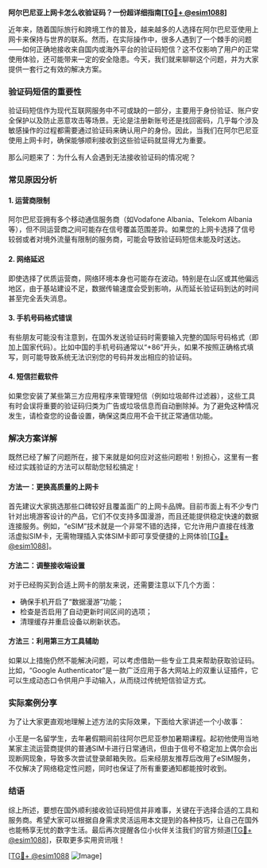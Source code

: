 **阿尔巴尼亚上网卡怎么收验证码？一份超详细指南[[TG💪+ @esim1088](https://t.me/s/esim1088)]**

近年来，随着国际旅行和跨境工作的普及，越来越多的人选择在阿尔巴尼亚使用上网卡来保持与世界的联系。然而，在实际操作中，很多人遇到了一个棘手的问题——如何正确地接收来自国内或海外平台的验证码短信？这不仅影响了用户的正常使用体验，还可能带来一定的安全隐患。今天，我们就来聊聊这个问题，并为大家提供一套行之有效的解决方案。

### 验证码短信的重要性

验证码短信作为现代互联网服务中不可或缺的一部分，主要用于身份验证、账户安全保护以及防止恶意攻击等场景。无论是注册新账号还是找回密码，几乎每个涉及敏感操作的过程都需要通过验证码来确认用户的身份。因此，当我们在阿尔巴尼亚使用上网卡时，确保能够顺利接收到这些验证码就显得尤为重要。

那么问题来了：为什么有人会遇到无法接收验证码的情况呢？

### 常见原因分析

#### 1. **运营商限制**
阿尔巴尼亚拥有多个移动通信服务商（如Vodafone Albania、Telekom Albania等），但不同运营商之间可能存在信号覆盖范围差异。如果您的上网卡选择了信号较弱或者对境外流量有限制的服务商，可能会导致验证码短信未能及时送达。

#### 2. **网络延迟**
即使选择了优质运营商，网络环境本身也可能存在波动。特别是在山区或其他偏远地区，由于基站建设不足，数据传输速度会受到影响，从而延长验证码到达的时间甚至完全丢失消息。

#### 3. **手机号码格式错误**
有些朋友可能没有注意到，在国外发送验证码时需要输入完整的国际号码格式（即加上国家代码）。比如中国的手机号码通常以“+86”开头，如果不按照正确格式填写，则可能导致系统无法识别您的号码并发出相应的验证码。

#### 4. **短信拦截软件**
如果您安装了某些第三方应用程序来管理短信（例如垃圾邮件过滤器），这些工具有时会误将重要的验证码归类为广告或垃圾信息而自动删除掉。为了避免这种情况发生，请检查您的设备设置，确保这类应用不会干扰正常通信功能。

### 解决方案详解

既然已经了解了问题所在，接下来就是如何应对这些问题啦！别担心，这里有一套经过实践验证的方法可以帮助您轻松搞定！

#### 方法一：更换高质量的上网卡
首先建议大家挑选那些口碑较好且覆盖面广的上网卡品牌。目前市面上有不少专门针对出境游客设计的产品，它们不仅支持多国漫游，而且还能提供稳定快速的数据连接服务。例如，“eSIM”技术就是一个非常不错的选择，它允许用户直接在线激活虚拟SIM卡，无需物理插入实体SIM卡即可享受便捷的上网体验[[TG💪+ @esim1088](https://t.me/s/esim1088)]。

#### 方法二：调整接收端设置
对于已经购买到合适上网卡的朋友来说，还需要注意以下几个方面：
- 确保手机开启了“数据漫游”功能；
- 检查是否启用了自动更新时间区间的选项；
- 清理缓存并重启设备以刷新状态。

#### 方法三：利用第三方工具辅助
如果以上措施仍然不能解决问题，可以考虑借助一些专业工具来帮助获取验证码。比如，“Google Authenticator”是一款广泛应用于各大网站上的双重认证插件，它可以生成动态口令供用户手动输入，从而绕过传统短信验证方式。

### 实际案例分享

为了让大家更直观地理解上述方法的实际效果，下面给大家讲述一个小故事：

小王是一名留学生，去年暑假期间前往阿尔巴尼亚参加暑期课程。起初他使用当地某家主流运营商提供的普通SIM卡进行日常通讯，但由于信号不稳定加上偶尔会出现断网现象，导致多次尝试登录邮箱失败。后来经朋友推荐后改用了eSIM服务，不仅解决了网络稳定性问题，同时也保证了所有重要通知都能按时收到。

### 结语

综上所述，要想在国外顺利接收验证码短信并非难事，关键在于选择合适的工具和服务商。希望大家可以根据自身需求灵活运用本文提到的各种技巧，让自己在国外也能畅享无忧的数字生活。最后再次提醒各位小伙伴关注我们的官方频道[[TG💪+ @esim1088](https://t.me/s/esim1088)]，获取更多实用资讯哦！

[[TG💪+ @esim1088](https://t.me/s/esim1088) ![Image](https://i.postimg.cc/4NQfJmqS/Snipaste-2025-05-13-00-14-12.png)]